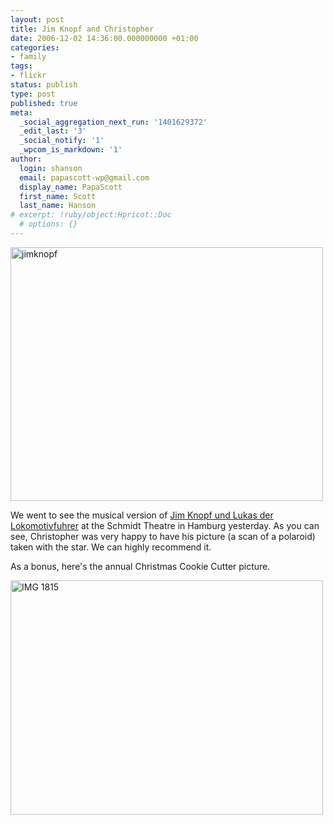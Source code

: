 ```yaml
---
layout: post
title: Jim Knopf and Christopher
date: 2006-12-02 14:36:00.000000000 +01:00
categories:
- family
tags:
- flickr
status: publish
type: post
published: true
meta:
  _social_aggregation_next_run: '1401629372'
  _edit_last: '3'
  _social_notify: '1'
  _wpcom_is_markdown: '1'
author:
  login: shanson
  email: papascott-wp@gmail.com
  display_name: PapaScott
  first_name: Scott
  last_name: Hanson
# excerpt: !ruby/object:Hpricot::Doc
  # options: {}
---
```

<p><a href="http://www.flickr.com/photos/papascott/311920609/" title="Photo Sharing"><img src="https://static.flickr.com/105/311920609_d52e96b258_o.jpg" width="500" height="406" alt="jimknopf" /></a></p>
<p>We went to see the musical version of <a href="http://tivoli.de/index.php?id=event843">Jim Knopf und Lukas der Lokomotivfuhrer</a> at the Schmidt Theatre in Hamburg yesterday. As you can see, Christopher was very happy to have his picture (a scan of a polaroid) taken with the star. We can highly recommend it.</p>
<p>As a bonus, here's the annual Christmas Cookie Cutter picture.</p>
<p><a href="http://www.flickr.com/photos/papascott/311931666/" title="Photo Sharing"><img src="https://static.flickr.com/116/311931666_6999e98b23.jpg" width="500" height="375" alt="IMG 1815" /></a></p>
